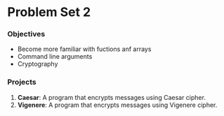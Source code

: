 # Problem Set 2
### Objectives
<ul>
  <li>Become more familiar with fuctions anf arrays
  <li>Command line arguments
  <li>Cryptography
</ul>

### Projects
<ol>
  <li><strong>Caesar</strong>: A program that encrypts messages using Caesar cipher. 
  <li><strong>Vigenere</strong>: A program that encrypts messages using Vigenere cipher.
</ol>
